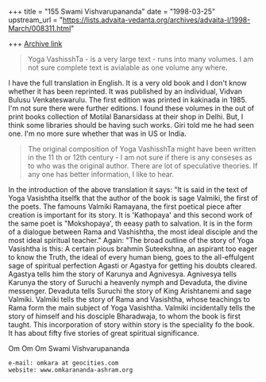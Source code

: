 +++
title = "155 Swami Vishvarupananda"
date = "1998-03-25"
upstream_url = "https://lists.advaita-vedanta.org/archives/advaita-l/1998-March/008311.html"

+++
[Archive link](https://lists.advaita-vedanta.org/archives/advaita-l/1998-March/008311.html)

>Yoga VashisshTa - is a very large text - runs into many volumes.  I am not
>sure complete text is avialable as one volume any where.

I have the full translation in English. It is a very old book and I don't
know whether it has been reprinted. It was published by an individual,
Vidvan Bulusu Venkateswarulu. The first edition was printed in kakinada in
1985. I'm not sure there were further editions. I found these volumes in the
out of print books collection of Motilal Banarsidass at their shop in Delhi.
But, I think some libraries should be having such works. Giri told me he had
seen one. I'm no more sure whether that was in US or India.

>The original composition of Yoga VashisshTa might have been written in the
>11 th or 12th century - I am not sure if there is any conseses as to who
>was the original author.  There are lot of speculative theories.  If any
>one has better information,  I like to hear.

In the introduction of the above translation it says:
"It is said in the text of Yoga Vasishtha itselfk that the author of the
book is sage Valmiki, the first of the poets. The famouns Valmiki Ramayana,
the first poetical piece after creation is important for its story. It is
'Kathopaya' and this second work of the same poet is "Mokshopaya', th eeasy
path to salvation. It is in the form of a dialogue between Rama and
Vashishtha, the most ideal disciple and the most ideal spiritual teacher."
Again:
"The broad outline of the story of Yoga Vasishtha is this: A certain pious
brahmin Suteekshna, an aspirant too eager to know the Truth, the ideal of
every human bieng, goes to the all-effulgent sage of spiritual perfection
Agasti or Agastya for getting his doubts cleared. Agastya tells him the
story of Karunya and Agnivesya. Agnivesya tells Karunya the story of Suruchi
a heavenly nymph and Devaduta, the divine messenger. Devaduta tells Suruchi
the story of King Arishtanemi and sage Valmiki. Valmiki tells the story of
Rama and Vasishtha, whose teachings to Rama form the main subject of Yoga
Vasishtha. Valmiki incidentally tells the story of himself and his dosciple
Bharadwaja, to whom the book is first taught. This incorporation of story
within story is the speciality fo the book. It has about fifty five stories
of great spiritual significance.

Om Om Om
Swami Vishvarupananda

~~~~~~~~~~~~~~~~~~~~~~~~~~~~~~~~~~~~~~~~~~~~
e-mail: omkara at geocities.com
website: www.omkarananda-ashram.org

